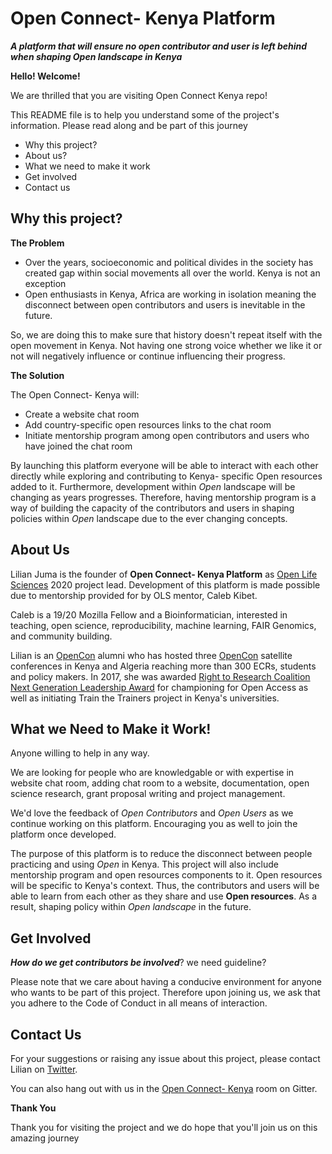 # Open Connect- Kenya Platform

***A platform that will ensure no open contributor and user is left behind when shaping Open landscape in Kenya***

**Hello! Welcome!**

We are thrilled that you are visiting Open Connect Kenya repo!

This README file is to help you understand some of the project's information. Please read along and be part of this journey

* Why this project?
* About us?
* What we need to make it work
* Get involved
* Contact us

## **Why this project?**

**The Problem**
* Over the years, socioeconomic and political divides in the society has created gap within social movements all over the world. Kenya is not an exception
* Open enthusiasts in Kenya, Africa are working in isolation meaning the disconnect between open contributors and users is inevitable in the future.

So, we are doing this to make sure that history doesn't repeat itself with the open movement in Kenya. Not having one strong voice whether we like it or not will negatively influence or continue influencing their progress. 

**The Solution**

The Open Connect- Kenya will:
* Create a website chat room
* Add country-specific open resources links to the chat room
* Initiate mentorship program among open contributors and users who have joined the chat room

By launching this platform everyone will be able to interact with each other directly while exploring and contributing to Kenya- specific Open resources added to it. Furthermore, development within *Open* landscape will be changing as years progresses. Therefore, having mentorship program is a way of building the capacity of the contributors and users in shaping policies within *Open* landscape due to the ever changing concepts.

## **About Us**

Lilian Juma is the founder of **Open Connect- Kenya Platform** as [Open Life Sciences](https://openlifesci.org/) 2020 project lead. Development of this platform is made possible due to mentorship provided for by OLS mentor, Caleb Kibet. 

Caleb is a 19/20 Mozilla Fellow and a Bioinformatician, interested in teaching, open science, reproducibility, machine learning, FAIR Genomics, and community building. 

Lilian is an [OpenCon](https://www.opencon2018.org/) alumni who has hosted three [OpenCon](https://www.opencon2018.org/) satellite conferences in Kenya and Algeria reaching more than 300 ECRs, students and policy makers. In 2017, she was awarded [Right to Research Coalition Next Generation Leadership Award](https://www.youtube.com/watch?v=H79sVT1bEb8&feature=youtu.be&fbclid=IwAR21OnV8SOsNEUdQ_7iN9EigSAblNZ_jhB_HOkg29n3lF5_rWpU4OMFGdQ0) for championing for Open Access as well as initiating Train the Trainers project in Kenya's universities.

## **What we Need to Make it Work!**

Anyone willing to help in any way.

We are looking for people who are knowledgable or with expertise in website chat room, adding chat room to a website, documentation, open science research, grant proposal writing and project management.

We'd love the feedback of *Open Contributors* and *Open Users* as we continue working on this platform. Encouraging you as well to join the platform once developed.

The purpose of this platform is to reduce the disconnect between people practicing and using *Open* in Kenya. This project will also include mentorship program and open resources components to it. Open resources will be specific to Kenya's context. Thus, the contributors and users will be able to learn from each other as they share and use **Open resources**. As a result, shaping policy within *Open landscape* in the future.

## **Get Involved**

***How do we get contributors be involved***? we need guideline?

Please note that we care about having a conducive environment for anyone who wants to be part of this project. Therefore upon joining us, we ask that you adhere to the Code of Conduct in all means of interaction.

## **Contact Us**

For your suggestions or raising any issue about this project, please contact Lilian on [Twitter](https://twitter.com/TheOnlyJuma).

You can also hang out with us in the [Open Connect- Kenya]( https://gitter.im/Open-Connect-Kenya/community) room on Gitter.

**Thank You**

Thank you for visiting the project and we do hope that you'll join us on this amazing journey
